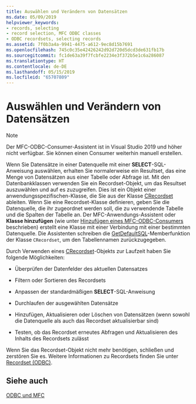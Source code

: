```yaml
---
title: Auswählen und Verändern von Datensätzen
ms.date: 05/09/2019
helpviewer_keywords:
- records, selecting
- record selection, MFC ODBC classes
- ODBC recordsets, selecting records
ms.assetid: 7f0b3a4a-9941-4475-a612-9ec8d15b7691
ms.openlocfilehash: 745c0c35e42426242d92d720d5dcd3de631fb17b
ms.sourcegitcommit: fc1de63a39f7fcbfe2234e3f372b5e1c6a286087
ms.translationtype: HT
ms.contentlocale: de-DE
ms.lasthandoff: 05/15/2019
ms.locfileid: "65707809"
---
```

# <a name="selecting-and-manipulating-records"></a>Auswählen und Verändern von Datensätzen

> [!NOTE] 
> Der MFC-ODBC-Consumer-Assistent ist in Visual Studio 2019 und höher nicht verfügbar. Sie können einen Consumer weiterhin manuell erstellen.

Wenn Sie Datensätze in einer Datenquelle mit einer **SELECT**-SQL-Anweisung auswählen, erhalten Sie normalerweise ein Resultset, das eine Menge von Datensätzen aus einer Tabelle oder Abfrage ist. Mit den Datenbankklassen verwenden Sie ein Recordset-Objekt, um das Resultset auszuwählen und auf es zuzugreifen. Dies ist ein Objekt einer anwendungsspezifischen-Klasse, die Sie aus der Klasse [CRecordset](../../mfc/reference/crecordset-class.md) ableiten. Wenn Sie eine Recordset-Klasse definieren, geben Sie die Datenquelle, die ihr zugeordnet werden soll, die zu verwendende Tabelle und die Spalten der Tabelle an. Der MFC-Anwendungs-Assistent oder **Klasse hinzufügen** (wie unter [Hinzufügen eines MFC-ODBC-Consumers](../../mfc/reference/adding-an-mfc-odbc-consumer.md) beschrieben) erstellt eine Klasse mit einer Verbindung mit einer bestimmten Datenquelle. Die Assistenten schreiben die [GetDefaultSQL](../../mfc/reference/crecordset-class.md#getdefaultsql)-Memberfunktion der Klasse `CRecordset`, um den Tabellennamen zurückzugegeben.

Durch Verwenden eines [CRecordset](../../mfc/reference/crecordset-class.md)-Objekts zur Laufzeit haben Sie folgende Möglichkeiten:

- Überprüfen der Datenfelder des aktuellen Datensatzes

- Filtern oder Sortieren des Recordsets

- Anpassen der standardmäßigen **SELECT**-SQL-Anweisung

- Durchlaufen der ausgewählten Datensätze

- Hinzufügen, Aktualisieren oder Löschen von Datensätzen (wenn sowohl die Datenquelle als auch das Recordset aktualisierbar sind)

- Testen, ob das Recordset erneutes Abfragen und Aktualisieren des Inhalts des Recordsets zulässt

Wenn Sie das Recordset-Objekt nicht mehr benötigen, schließen und zerstören Sie es. Weitere Informationen zu Recordsets finden Sie unter [Recordset (ODBC)](../../data/odbc/recordset-odbc.md).

## <a name="see-also"></a>Siehe auch

[ODBC und MFC](../../data/odbc/odbc-and-mfc.md)